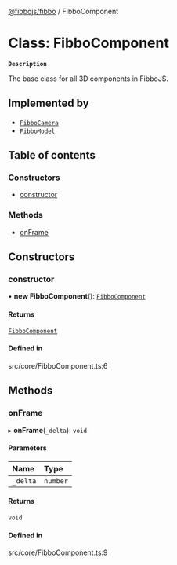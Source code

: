 [@fibbojs/fibbo](/api/index)  / FibboComponent

# Class: FibboComponent

**`Description`**

The base class for all 3D components in FibboJS.

## Implemented by

- [`FibboCamera`](FibboCamera.md)
- [`FibboModel`](FibboModel.md)

## Table of contents

### Constructors

- [constructor](FibboComponent.md#constructor)

### Methods

- [onFrame](FibboComponent.md#onframe)

## Constructors

### constructor

• **new FibboComponent**(): [`FibboComponent`](FibboComponent.md)

#### Returns

[`FibboComponent`](FibboComponent.md)

#### Defined in

src/core/FibboComponent.ts:6

## Methods

### onFrame

▸ **onFrame**(`_delta`): `void`

#### Parameters

| Name | Type |
| :------ | :------ |
| `_delta` | `number` |

#### Returns

`void`

#### Defined in

src/core/FibboComponent.ts:9
